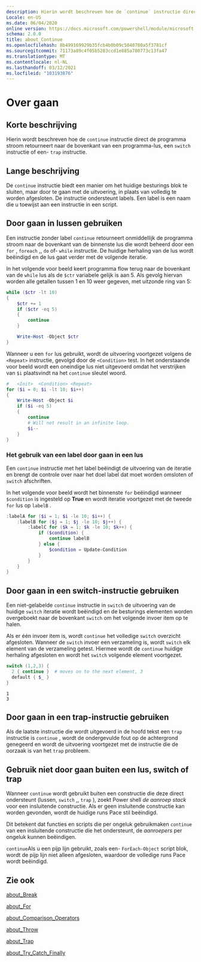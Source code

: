 ```yaml
---
description: Hierin wordt beschreven hoe de `continue` instructie direct de programma stroom retourneert naar de bovenkant van een programma-lus, een `switch` instructie of een- `trap` instructie.
Locale: en-US
ms.date: 06/04/2020
online version: https://docs.microsoft.com/powershell/module/microsoft.powershell.core/about/about_continue?view=powershell-7&WT.mc_id=ps-gethelp
schema: 2.0.0
title: about_Continue
ms.openlocfilehash: 8b499169929b35fcb4b0b09c5040780a5f3781cf
ms.sourcegitcommit: 71173a89c4f05b5283ccd1e885a780773c13fa47
ms.translationtype: MT
ms.contentlocale: nl-NL
ms.lasthandoff: 03/12/2021
ms.locfileid: "103193876"
---
```

# <a name="about-continue"></a>Over gaan

## <a name="short-description"></a>Korte beschrijving

Hierin wordt beschreven hoe de `continue` instructie direct de programma stroom retourneert naar de bovenkant van een programma-lus, een `switch` instructie of een- `trap` instructie.

## <a name="long-description"></a>Lange beschrijving

De `continue` instructie biedt een manier om het huidige besturings blok te sluiten, maar door te gaan met de uitvoering, in plaats van volledig te worden afgesloten. De instructie ondersteunt labels.
Een label is een naam die u toewijst aan een instructie in een script.

## <a name="using-continue-in-loops"></a>Door gaan in lussen gebruiken

Een instructie zonder label `continue` retourneert onmiddellijk de programma stroom naar de bovenkant van de binnenste lus die wordt beheerd door een `for` , `foreach` ,, `do` of- `while` instructie. De huidige herhaling van de lus wordt beëindigd en de lus gaat verder met de volgende iteratie.

In het volgende voor beeld keert programma flow terug naar de bovenkant van de `while` lus als de `$ctr` variabele gelijk is aan 5. Als gevolg hiervan worden alle getallen tussen 1 en 10 weer gegeven, met uitzonde ring van 5:

```powershell
while ($ctr -lt 10)
{
    $ctr += 1
    if ($ctr -eq 5)
    {
        continue
    }

    Write-Host -Object $ctr
}
```

Wanneer u een `for` lus gebruikt, wordt de uitvoering voortgezet volgens de `<Repeat>` instructie, gevolgd door de `<Condition>` test. In het onderstaande voor beeld wordt een oneindige lus niet uitgevoerd omdat het verstrijken van `$i` plaatsvindt na het `continue` sleutel woord.

```powershell
#   <Init>  <Condition> <Repeat>
for ($i = 0; $i -lt 10; $i++)
{
    Write-Host -Object $i
    if ($i -eq 5)
    {
        continue
        # Will not result in an infinite loop.
        $i--
    }
}
```

### <a name="using-a-labeled-continue-in-a-loop"></a>Het gebruik van een label door gaan in een lus

Een `continue` instructie met het label beëindigt de uitvoering van de iteratie en brengt de controle over naar het doel label dat moet worden omsloten of `switch` afschriften.

In het volgende voor beeld wordt het binnenste `for` beëindigd wanneer `$condition` is ingesteld op **True** en wordt iteratie voortgezet met de tweede `for` lus op `labelB` .

```powershell
:labelA for ($i = 1; $i -le 10; $i++) {
    :labelB for ($j = 1; $j -le 10; $j++) {
        :labelC for ($k = 1; $k -le 10; $k++) {
            if ($condition) {
                continue labelB
            } else {
                $condition = Update-Condition
            }
        }
    }
}
```

## <a name="using-continue-in-a-switch-statement"></a>Door gaan in een switch-instructie gebruiken

Een niet-gelabelde `continue` instructie in `switch` de uitvoering van de huidige `switch` iteratie wordt beëindigd en de besturings elementen worden overgeboekt naar de bovenkant `switch` om het volgende invoer item op te halen.

Als er één invoer item is, wordt `continue` het volledige `switch` overzicht afgesloten.
Wanneer de `switch` invoer een verzameling is, wordt `switch` elk element van de verzameling getest. Hiermee wordt de `continue` huidige herhaling afgesloten en wordt het `switch` volgende element voortgezet.

```powershell
switch (1,2,3) {
  2 { continue }  # moves on to the next element, 3
  default { $_ }
}
```

```Output
1
3
```

## <a name="using-continue-in-a-trap-statement"></a>Door gaan in een trap-instructie gebruiken

Als de laatste instructie die wordt uitgevoerd in de hoofd tekst een `trap` instructie is `continue` , wordt de ondergevulde fout op de achtergrond genegeerd en wordt de uitvoering voortgezet met de instructie die de oorzaak is van het `trap` probleem.

## <a name="do-not-use-continue-outside-of-a-loop-switch-or-trap"></a>Gebruik niet door gaan buiten een lus, switch of trap

Wanneer `continue` wordt gebruikt buiten een constructie die deze direct ondersteunt (lussen, `switch` ,, `trap` ), zoekt Power shell _de aanroep stack_ voor een insluitende constructie. Als er geen insluitende constructie kan worden gevonden, wordt de huidige runs Pace stil beëindigd.

Dit betekent dat functies en scripts die per ongeluk gebruikmaken `continue` van een insluitende constructie die het ondersteunt, de _aanroepers_ per ongeluk kunnen beëindigen.

`continue`Als u een pijp lijn gebruikt, zoals een- `ForEach-Object` script blok, wordt de pijp lijn niet alleen afgesloten, waardoor de volledige runs Pace wordt beëindigd.

## <a name="see-also"></a>Zie ook

[about_Break](about_Break.md)

[about_For](about_For.md)

[about_Comparison_Operators](about_Comparison_Operators.md)

[about_Throw](about_Throw.md)

[about_Trap](about_Trap.md)

[about_Try_Catch_Finally](about_Try_Catch_Finally.md)
